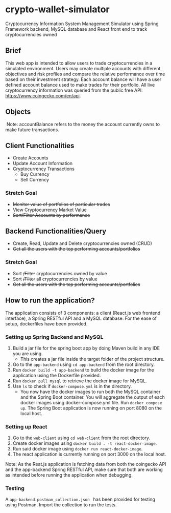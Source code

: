 # crypto-wallet-simulator
Cryptocurrency Information System Management Simulator using Spring Framework backend, MySQL database and React front end to track cryptocurrencies owned

## Brief
This web app is intended to allow users to trade cryptocurrencies in a simulated environment. 
Users may create multiple accounts with different objectives and risk profiles and compare the relative performance over time based on their investment strategy. Each account balance will have a user defined account balance used to make trades for their portfolio.
All live cryptocurrency information was queried from the public free API: https://www.coingecko.com/en/api.

## Objects
<IMAGE TO UPDATE>
Note: accountBalance refers to the money the account currently owns to make future transactions.

## Client Functionalities 
- Create Accounts
- Update Account Information
- Cryptocurrency Transactions
    - Buy Currency
    - Sell Currency
### Stretch Goal
- ~~Monitor value of portfolios of particular trades~~
- View Cryptocurrency Market Value
- ~~Sort/Filter Accounts by performance~~

## Backend Functionalities/Query
- Create, Read, Update and Delete cryptocurrencies owned (CRUD)
- ~~Get all the users with the top performing accounts/portfolios~~
### Stretch Goal
- Sort ~~/Filter~~ cryptocurrencies owned by value
- Sort ~~/Filter~~ all cryptocurrencies by value
- ~~Get all the users with the top performing accounts/portfolios~~

## How to run the application?
The application consists of 3 components: a client (React.js web frontend interface), a Spring RESTful API and a MySQL database. For the ease of setup, dockerfiles have been provided.

### Setting up Spring Backend and MySQL
1. Build a jar file for the spring boot app by doing Maven build in any IDE you are using.
    - This creates a jar file inside the target folder of the project structure.
2. Go to the `app-backend` using `cd app-backend` from the root directory.
3. Run `docker build -t app-backend` to build the docker image for the application using the Dockerfile provided.
4. Run `docker pull mysql` to retrieve the docker image for MySQL.
5. Use `ls` to check if `docker-compose.yml` is in the directory.
    - You now have the docker images to run both the MySQL container and the Spring Boot container. You will aggregate the output of each docker images using docker-compose.yml file.
Run `docker compose up`.
The Spring Boot application is now running on port 8080 on the local host.

### Setting up React
1. Go to the `web-client` using `cd web-client` from the root directory.
2. Create docker images using `docker build . -t react-docker-image`.
3. Run said docker image using `docker run react-docker-image`.
4. The react application is currently running on port 3000 on the local host.

Note: As the Reat.js application is fetching data from both the coingecko API and the app-backend Spring RESTful API, make sure that both are working as intended before running the application when debugging.

### Testing
A `app-backend.postman_collection.json ` has been provided for testing using Postman. Import the collection to run the tests.
